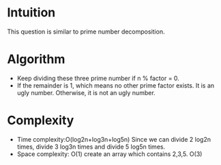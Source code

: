 # Intuition
This question is similar to prime number decomposition.
# Algorithm
- Keep dividing these three prime number if n % factor = 0.
- If the remainder is 1, which means no other prime factor exists. It is an ugly number. Otherwise, it is not an ugly number.
# Complexity
- Time complexity:O(log2n+log3n+log5n) Since we can divide 2 log2n times, divide 3 log3n times and divide 5 log5n times.
- Space complexity: O(1)  create an array which contains 2,3,5. O(3)
